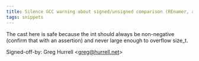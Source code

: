 ```yaml
---
title: Silence GCC warning about signed/unsigned comparison (REnamer, a5f6563)
tags: snippets
---
```


The cast here is safe because the int should always be non-negative (confirm that with an assertion) and never large enough to overflow size_t.

Signed-off-by: Greg Hurrell &lt;greg@hurrell.net&gt;
